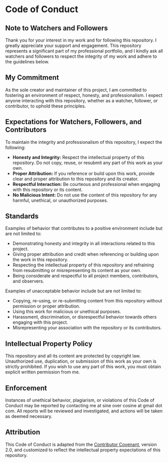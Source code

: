 # Code of Conduct

## Note to Watchers and Followers

Thank you for your interest in my work and for following this repository. I greatly appreciate your support and engagement. This repository represents a significant part of my professional portfolio, and I kindly ask all watchers and followers to respect the integrity of my work and adhere to the guidelines below.

## My Commitment

As the sole creator and maintainer of this project, I am committed to fostering an environment of respect, honesty, and professionalism. I expect anyone interacting with this repository, whether as a watcher, follower, or contributor, to uphold these principles.

## Expectations for Watchers, Followers, and Contributors

To maintain the integrity and professionalism of this repository, I expect the following:

- **Honesty and Integrity:** Respect the intellectual property of this repository. Do not copy, reuse, or resubmit any part of this work as your own.
- **Proper Attribution:** If you reference or build upon this work, provide clear and proper attribution to this repository and its creator.
- **Respectful Interaction:** Be courteous and professional when engaging with this repository or its content.
- **No Malicious Intent:** Do not use the content of this repository for any harmful, unethical, or unauthorized purposes.

## Standards

Examples of behavior that contributes to a positive environment include but are not limited to:
- Demonstrating honesty and integrity in all interactions related to this project.
- Giving proper attribution and credit when referencing or building upon the work in this repository.
- Respecting the intellectual property of this repository and refraining from resubmitting or misrepresenting its content as your own.
- Being considerate and respectful to all project members, contributors, and observers.

Examples of unacceptable behavior include but are not limited to:
- Copying, re-using, or re-submitting content from this repository without permission or proper attribution.
- Using this work for malicious or unethical purposes.
- Harassment, discrimination, or disrespectful behavior towards others engaging with this project.
- Misrepresenting your association with the repository or its contributors.

## Intellectual Property Policy

This repository and all its content are protected by copyright law. Unauthorized use, duplication, or submission of this work as your own is strictly prohibited. If you wish to use any part of this work, you must obtain explicit written permission from me.

## Enforcement

Instances of unethical behavior, plagiarism, or violations of this Code of Conduct may be reported by contacting me at sine over cosine at gmail dot com. All reports will be reviewed and investigated, and actions will be taken as deemed necessary.

## Attribution

This Code of Conduct is adapted from the [Contributor Covenant](https://www.contributor-covenant.org/), version 2.0, and customized to reflect the intellectual property expectations of this repository.
